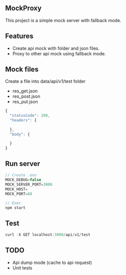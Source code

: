 ## MockProxy
This project is a simple mock server with fallback mode.

## Features
- Create api mock with folder and json files.
- Proxy to other api mock using fallback mode.

## Mock files
Create a file into data/api/v1/test folder
- res_get.json
- res_post.json
- res_put.json

```js
{
  "statusCode": 200,
  "headers": {
    
  },
  "body": {

  }
}
```

## Run server
```js
// Create .env
MOCK_DEBUG=false
MOCK_SERVER_PORT=3000
MOCK_HOST=
MOCK_PORT=80

// Exec
npm start
```

## Test 

```js
curl -X GET localhost:3000/api/v1/test
```

## TODO
- Api dump mode (cache to api request)
- Unit tests